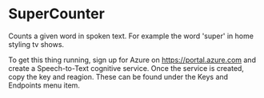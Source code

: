 # SuperCounter
Counts a given word in spoken text. For example the word 'super' in home styling tv shows.

To get this thing running, sign up for Azure on https://portal.azure.com and create a Speech-to-Text cognitive service.
Once the service is created, copy the key and reagion. These can be found under the Keys and Endpoints menu item.
